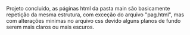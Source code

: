  Projeto concluido, as páginas html da pasta main são basicamente repetição da mesma estrutura, com exceção do arquivo "pag.html", mas com alterações minimas no arquivo css devido alguns planos de fundo serem mais claros ou mais escuros.
